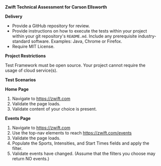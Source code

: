 **Zwift Technical Assessment for Carson Ellsworth**

**Delivery**

- Provide a GitHub repository for review.
- Provide instructions on how to execute the tests within your project within your git repository's `README.md`.
 Include any prerequisite industry-standard software. Examples: Java, Chrome or Firefox.
- Require MIT License.

**Project Restrictions**

Test Framework must be open source.
Your project cannot require the usage of cloud service(s).

**Test Scenarios**

**Home Page**

1. Navigate to https://zwift.com
1. Validate the page loads.
1. Validate content of your choice is present.

**Events Page**

1. Navigate to https://zwift.com
1. Use the top-nav elements to reach https://zwift.com/events
1. Validate the page loads.
1. Populate the Sports, Intensities, and Start Times fields and apply the filter.
1. Validate events have changed. (Assume that the filters you choose may return NO events.)